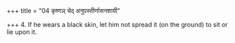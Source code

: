 +++
title = "04 कृष्णञ् चेद् अनुपस्तीर्णासनशायी"

+++
4. If he wears a black skin, let him not spread it (on the ground) to sit or lie upon it.
